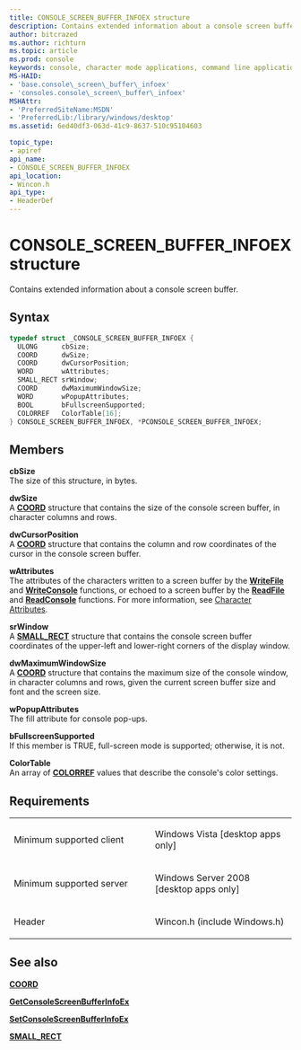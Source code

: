```yaml
---
title: CONSOLE_SCREEN_BUFFER_INFOEX structure
description: Contains extended information about a console screen buffer.
author: bitcrazed
ms.author: richturn
ms.topic: article
ms.prod: console
keywords: console, character mode applications, command line applications, terminal applications, console api
MS-HAID:
- 'base.console\_screen\_buffer\_infoex'
- 'consoles.console\_screen\_buffer\_infoex'
MSHAttr:
- 'PreferredSiteName:MSDN'
- 'PreferredLib:/library/windows/desktop'
ms.assetid: 6ed40df3-063d-41c9-8637-510c95104603

topic_type:
- apiref
api_name:
- CONSOLE_SCREEN_BUFFER_INFOEX
api_location:
- Wincon.h
api_type:
- HeaderDef
---
```


# CONSOLE\_SCREEN\_BUFFER\_INFOEX structure


Contains extended information about a console screen buffer.

Syntax
------

```C
typedef struct _CONSOLE_SCREEN_BUFFER_INFOEX {
  ULONG      cbSize;
  COORD      dwSize;
  COORD      dwCursorPosition;
  WORD       wAttributes;
  SMALL_RECT srWindow;
  COORD      dwMaximumWindowSize;
  WORD       wPopupAttributes;
  BOOL       bFullscreenSupported;
  COLORREF   ColorTable[16];
} CONSOLE_SCREEN_BUFFER_INFOEX, *PCONSOLE_SCREEN_BUFFER_INFOEX;
```

Members
-------

**cbSize**  
The size of this structure, in bytes.

**dwSize**  
A [**COORD**](coord-str.md) structure that contains the size of the console screen buffer, in character columns and rows.

**dwCursorPosition**  
A [**COORD**](coord-str.md) structure that contains the column and row coordinates of the cursor in the console screen buffer.

**wAttributes**  
The attributes of the characters written to a screen buffer by the [**WriteFile**](https://msdn.microsoft.com/library/windows/desktop/aa365747) and [**WriteConsole**](writeconsole.md) functions, or echoed to a screen buffer by the [**ReadFile**](https://msdn.microsoft.com/library/windows/desktop/aa365467) and [**ReadConsole**](readconsole.md) functions. For more information, see [Character Attributes](console-screen-buffers.md#_win32_font_attributes).

**srWindow**  
A [**SMALL\_RECT**](small-rect-str.md) structure that contains the console screen buffer coordinates of the upper-left and lower-right corners of the display window.

**dwMaximumWindowSize**  
A [**COORD**](coord-str.md) structure that contains the maximum size of the console window, in character columns and rows, given the current screen buffer size and font and the screen size.

**wPopupAttributes**  
The fill attribute for console pop-ups.

**bFullscreenSupported**  
If this member is TRUE, full-screen mode is supported; otherwise, it is not.

**ColorTable**  
An array of [**COLORREF**](https://msdn.microsoft.com/library/windows/desktop/dd183449) values that describe the console's color settings.

Requirements
------------

<table>
<colgroup>
<col width="50%" />
<col width="50%" />
</colgroup>
<tbody>
<tr class="odd">
<td><p>Minimum supported client</p></td>
<td><p>Windows Vista [desktop apps only]</p></td>
</tr>
<tr class="even">
<td><p>Minimum supported server</p></td>
<td><p>Windows Server 2008 [desktop apps only]</p></td>
</tr>
<tr class="odd">
<td><p>Header</p></td>
<td>Wincon.h (include Windows.h)</td>
</tr>
</tbody>
</table>

## <span id="see_also"></span>See also


[**COORD**](coord-str.md)

[**GetConsoleScreenBufferInfoEx**](getconsolescreenbufferinfoex.md)

[**SetConsoleScreenBufferInfoEx**](setconsolescreenbufferinfoex.md)

[**SMALL\_RECT**](small-rect-str.md)

 

 




